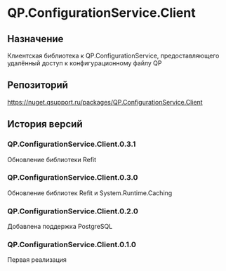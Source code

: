 # QP.ConfigurationService.Client

## Назначение

Клиентская библиотека к QP.ConfigurationService, предоставляющего удалённый доступ к конфигурационному файлу QP

## Репозиторий

 <https://nuget.qsupport.ru/packages/QP.ConfigurationService.Client>

## История версий

### QP.ConfigurationService.Client.0.3.1

Обновление библиотеки Refit 

### QP.ConfigurationService.Client.0.3.0

Обновление библиотек Refit и System.Runtime.Caching

### QP.ConfigurationService.Client.0.2.0

Добавлена поддержка PostgreSQL

### QP.ConfigurationService.Client.0.1.0

Первая реализация
